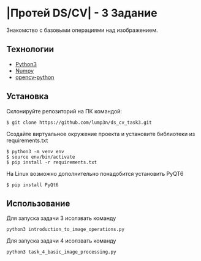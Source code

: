 # |Протей DS/CV| - 3 Задание
Знакомство с базовыми операциями над изображением.

## Технологии
- [Python3](https://www.python.org/)
- [Numpy](https://numpy.org/)
- [opencv-python](https://pypi.org/project/opencv-python/)

## Установка
Склонируйте репозиторий на ПК командой:
```
$ git clone https://github.com/lump3n/ds_cv_task3.git
```
Создайте виртуальное окружение проекта и установите библиотеки из requirements.txt
```
$ python3 -m venv env
$ source env/bin/activate
$ pip install -r requirements.txt
```
На Linux возможно дополнительно понадобится установить PyQT6
```
$ pip install PyQt6
```

## Использование
Для запуска задачи 3 исолзвать команду 
```
python3 introduction_to_image_operations.py
```
Для запуска задачи 4 исолзвать команду 
```
python3 task_4_basic_image_processing.py
```

